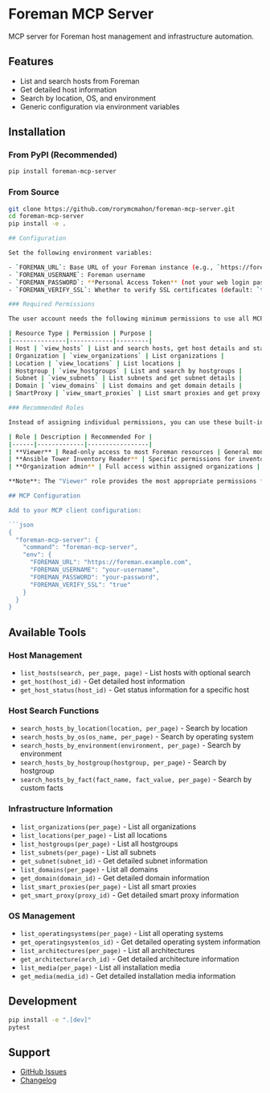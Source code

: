 # Foreman MCP Server

MCP server for Foreman host management and infrastructure automation.

## Features

- List and search hosts from Foreman
- Get detailed host information
- Search by location, OS, and environment
- Generic configuration via environment variables

## Installation

### From PyPI (Recommended)

```bash
pip install foreman-mcp-server
```

### From Source

```bash
git clone https://github.com/rorymcmahon/foreman-mcp-server.git
cd foreman-mcp-server
pip install -e .

## Configuration

Set the following environment variables:

- `FOREMAN_URL`: Base URL of your Foreman instance (e.g., `https://foreman.example.com`)
- `FOREMAN_USERNAME`: Foreman username
- `FOREMAN_PASSWORD`: **Personal Access Token** (not your web login password - create this in User Administration → Personal Access Tokens)
- `FOREMAN_VERIFY_SSL`: Whether to verify SSL certificates (default: `true`)

### Required Permissions

The user account needs the following minimum permissions to use all MCP server tools:

| Resource Type | Permission | Purpose |
|---------------|------------|---------|
| Host | `view_hosts` | List and search hosts, get host details and status |
| Organization | `view_organizations` | List organizations |
| Location | `view_locations` | List locations |
| Hostgroup | `view_hostgroups` | List and search by hostgroups |
| Subnet | `view_subnets` | List subnets and get subnet details |
| Domain | `view_domains` | List domains and get domain details |
| SmartProxy | `view_smart_proxies` | List smart proxies and get proxy details |

### Recommended Roles

Instead of assigning individual permissions, you can use these built-in roles:

| Role | Description | Recommended For |
|------|-------------|-----------------|
| **Viewer** | Read-only access to most Foreman resources | General monitoring and inventory queries |
| **Ansible Tower Inventory Reader** | Specific permissions for inventory access | Automated systems integration |
| **Organization admin** | Full access within assigned organizations | Organization-specific administration |

**Note**: The "Viewer" role provides the most appropriate permissions for this MCP server's read-only operations.

## MCP Configuration

Add to your MCP client configuration:

```json
{
  "foreman-mcp-server": {
    "command": "foreman-mcp-server",
    "env": {
      "FOREMAN_URL": "https://foreman.example.com",
      "FOREMAN_USERNAME": "your-username",
      "FOREMAN_PASSWORD": "your-password",
      "FOREMAN_VERIFY_SSL": "true"
    }
  }
}
```

## Available Tools

### Host Management
- `list_hosts(search, per_page, page)` - List hosts with optional search
- `get_host(host_id)` - Get detailed host information
- `get_host_status(host_id)` - Get status information for a specific host

### Host Search Functions
- `search_hosts_by_location(location, per_page)` - Search by location
- `search_hosts_by_os(os_name, per_page)` - Search by operating system
- `search_hosts_by_environment(environment, per_page)` - Search by environment
- `search_hosts_by_hostgroup(hostgroup, per_page)` - Search by hostgroup
- `search_hosts_by_fact(fact_name, fact_value, per_page)` - Search by custom facts

### Infrastructure Information
- `list_organizations(per_page)` - List all organizations
- `list_locations(per_page)` - List all locations
- `list_hostgroups(per_page)` - List all hostgroups
- `list_subnets(per_page)` - List all subnets
- `get_subnet(subnet_id)` - Get detailed subnet information
- `list_domains(per_page)` - List all domains
- `get_domain(domain_id)` - Get detailed domain information
- `list_smart_proxies(per_page)` - List all smart proxies
- `get_smart_proxy(proxy_id)` - Get detailed smart proxy information

### OS Management
- `list_operatingsystems(per_page)` - List all operating systems
- `get_operatingsystem(os_id)` - Get detailed operating system information
- `list_architectures(per_page)` - List all architectures
- `get_architecture(arch_id)` - Get detailed architecture information
- `list_media(per_page)` - List all installation media
- `get_media(media_id)` - Get detailed installation media information

## Development

```bash
pip install -e ".[dev]"
pytest
```

## Support

- [GitHub Issues](https://github.com/rorymcmahon/foreman-mcp-server/issues)
- [Changelog](CHANGELOG.md)
